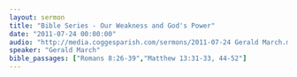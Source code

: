 ```yaml
---
layout: sermon
title: "Bible Series - Our Weakness and God's Power"
date: "2011-07-24 00:00:00"
audio: "http://media.coggesparish.com/sermons/2011-07-24 Gerald March.mp3"
speaker: "Gerald March"
bible_passages: ["Romans 8:26-39","Matthew 13:31-33, 44-52"]
---
```

